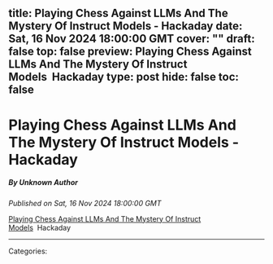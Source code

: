 title: Playing Chess Against LLMs And The Mystery Of Instruct Models - Hackaday
date: Sat, 16 Nov 2024 18:00:00 GMT
cover: ""
draft: false
top: false
preview: Playing Chess Against LLMs And The Mystery Of Instruct Models&nbsp;&nbsp;Hackaday
type: post
hide: false
toc: false
---

# Playing Chess Against LLMs And The Mystery Of Instruct Models - Hackaday
##### By Unknown Author
_Published on Sat, 16 Nov 2024 18:00:00 GMT_

[Playing Chess Against LLMs And The Mystery Of Instruct Models](https://news.google.com/rss/articles/CBMimgFBVV95cUxPNjNfUEZ6UjdZU1hoQnduMkdDOUtxUjY0a2FIMGN2MUNhUHVEekJNUTRXbm44WFFCR1F5Z28yQVNqMDQwSDNZSXhPSV9NZjBRZnFYaFgwVHM3bVlzYVFCR3hqUWNkMW9SSG04QnVuaVFBd3p6bnRaYndySFdwQ0tyT3JIclNhZWZNQ0xiRVlGQ3JrazlmMmRRZk9R?oc=5)  Hackaday

---
Categories: 
